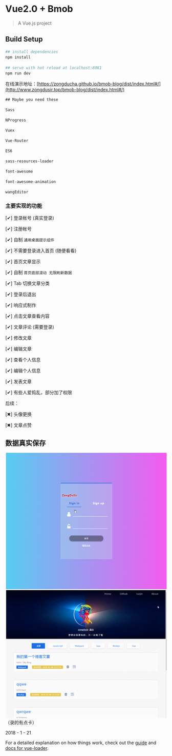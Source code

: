 # Vue2.0 + Bmob

> A Vue.js project

## Build Setup

``` bash
## install dependencies
npm install

## serve with hot reload at localhost:8081
npm run dev
```

在线演示地址：[https://zongducha.github.io/bmob-blog/dist/index.html#/](http://www.zongdusir.top/bmob-blog/dist/index.html#/)

```
## Maybe you need these

Sass

NProgress

Vuex

Vue-Router

ES6

sass-resources-loader

font-awesome

font-awesome-animation

wangEditor

```

### 主要实现的功能

[✔] 登录帐号 (真实登录)

[✔] 注册帐号

[✔] 自制 `通用桌面提示组件`

[✔] 不需要登录进入首页 (随便看看)

[✔] 首页文章显示

[✔] 自制 `首页底部滚动 无限刷新数据`

[✔] Tab 切换文章分类

[✔] 登录后退出

[✔] 响应式制作

[✔] 点击文章查看内容

[✔] 文章评论 (需要登录)

[✔] 修改文章

[✔] 编辑文章

[✔] 查看个人信息

[✔] 编辑个人信息

[✔] 发表文章

[✔] 有些人爱捣乱，部分加了权限

后续：

[✖] 头像更换

[✖] 文章点赞


## 数据真实保存

![首页访问登录](static//bmob-1.gif)
![文章](static//bmob-2.gif)
（录的有点卡）

2018 - 1 - 21


For a detailed explanation on how things work, check out the [guide](http://vuejs-templates.github.io/webpack/) and [docs for vue-loader](http://vuejs.github.io/vue-loader).
